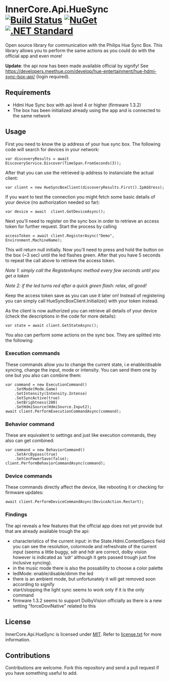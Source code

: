 InnerCore.Api.HueSync [![Build Status][azure build]][project]	[![NuGet][nuget badge]][nuget package]	  [![.NET Standard][dotnet-standard badge]][dotnet-standard doc]
=====================

Open source library for communication with the Philips Hue Sync Box. This library allows you to perform the same actions as you could do with the official app and even more!

**Update**: the api now has been made available official by signify! See https://developers.meethue.com/develop/hue-entertainment/hue-hdmi-sync-box-api/ (login required).

## Requirements
 - Hdmi Hue Sync box with api level 4 or higher (firmware 1.3.2)
 - The box has been initialized already using the app and is connected to the same network

## Usage
First you need to know the ip address of your hue sync box. The following code will search for devices in your network:

	var discoveryResults = await DiscoveryService.Discover(TimeSpan.FromSeconds(3));

After that you can use the retrieved ip address to instanciate the actual client:

	var client = new HueSyncBoxClient(discoveryResults.First().IpAddress);

If you want to test the connection you might fetch some basic details of your device (no authorization needed so far):

	var device = await  client.GetDeviceAsync();

Next you'll need to register on the sync box in order to retrieve an access token for further request. Start the process by calling

	accessToken = await client.RegisterAsync("Demo", Environment.MachineName);

This will return null initially. Now you'll need to press and hold the button on the box (~3 sec) until the led flashes green. After that you have 5 seconds to repeat the call above to retrieve the access token.

*Note 1: simply call the RegisterAsync method every few seconds until you get a token*

*Note 2: if the led turns red after a quick green flash: relax, all good!*

Keep the access token save as you can use it later on! Instead of registering you can simply call HueSyncBoxClient.Initialize() with your token instead.

As the client is now authorized you can retrieve all details of your device (check the descriptions in the code for more details):

	var state = await client.GetStateAsync();

You also can perform some actions on the sync box. They are splitted into the following:

### Execution commands
These commands allow you to change the current state, i.e enable/disable syncing, change the input, mode or intensity. You can send them one by one but you also can combine them:

	var command = new ExecutionCommand()
		.SetMode(Mode.Game)
		.SetIntensity(Intensity.Intense)
		.SetSyncActive(true)
		.SetBrightness(200)
		.SetHdmiSource(HdmiSource.Input2);
	await client.PerformExecutionCommandAsync(command);

### Behavior command
These are equivalent to settings and just like execution commands, they also can get combined:

	var command = new BehaviorCommand()
		.SetArcBypass(true)
		.SetCecPowerSave(false);
	client.PerformBehaviorCommandAsync(command);

### Device commands
These commands directly affect the device, like rebooting it or checking for firmware updates:

    await client.PerformDeviceCommandAsync(DeviceAction.Restart);

### Findings
The api reveals a few features that the official app does not yet provide but that are already available trough the api:
 - characteristics of the current input: in the State.Hdmi.ContentSpecs field you can see the resolution, colormode and refreshrate of the current input (seems a little buggy, sdr and hdr are correct, dolby vision however is indicated as 'sdr' although it gets passed trough just fine inclusive syncing).
 - in the music mode there is also the possability to choose a color palette
 - ledMode: enable/disable/dimm the led
 - there is an ambient mode, but unfortunately it will get removed soon according to signify
 - start/stopping the light sync seems to work only if it is the only command
 - firmware 1.3.2 seems to support DolbyVision officially as there is a new setting "forceDoviNative" related to this

## License

InnerCore.Api.HueSync is licensed under [MIT](http://www.opensource.org/licenses/mit-license.php "Read more about the MIT license form"). Refer to [license.txt](https://github.com/MadMonkey87/InnerCore.Api.HueSync/blob/master/LICENSE.txt) for more information.

## Contributions
Contributions are welcome. Fork this repository and send a pull request if you have something useful to add.

[azure build]: https://innercore.visualstudio.com/InnerCore.Api.HueSync/_apis/build/status/InnerCore.Api.HueSync?branchName=master
[project]: https://github.com/MadMonkey87/InnerCore.Api.HueSync
[nuget badge]: https://img.shields.io/nuget/v/InnerCore.Api.HueSync.svg
[nuget package]: https://www.nuget.org/packages/InnerCore.Api.HueSync
[dotnet-standard badge]: http://img.shields.io/badge/.NET_Standard-v2.0-green.svg
[dotnet-standard doc]: https://docs.microsoft.com/da-dk/dotnet/articles/standard/library
